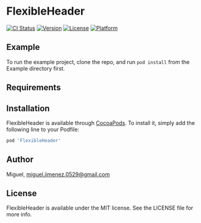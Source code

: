 # FlexibleHeader

[![CI Status](https://img.shields.io/travis/Miguel/FlexibleHeader.svg?style=flat)](https://travis-ci.org/Miguel/FlexibleHeader)
[![Version](https://img.shields.io/cocoapods/v/FlexibleHeader.svg?style=flat)](https://cocoapods.org/pods/FlexibleHeader)
[![License](https://img.shields.io/cocoapods/l/FlexibleHeader.svg?style=flat)](https://cocoapods.org/pods/FlexibleHeader)
[![Platform](https://img.shields.io/cocoapods/p/FlexibleHeader.svg?style=flat)](https://cocoapods.org/pods/FlexibleHeader)

## Example

To run the example project, clone the repo, and run `pod install` from the Example directory first.

## Requirements

## Installation

FlexibleHeader is available through [CocoaPods](https://cocoapods.org). To install
it, simply add the following line to your Podfile:

```ruby
pod 'FlexibleHeader'
```

## Author

Miguel, miguel.jimenez.0529@gmail.com

## License

FlexibleHeader is available under the MIT license. See the LICENSE file for more info.
